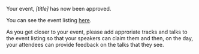 Your event, *[title]* has now been approved.You can see the event listing [here]([event_url]).As you get closer to your event, please add approriate tracks and talks to theevent listing so that your speakers can claim them and then, on the day, yourattendees can provide feedback on the talks that they see.